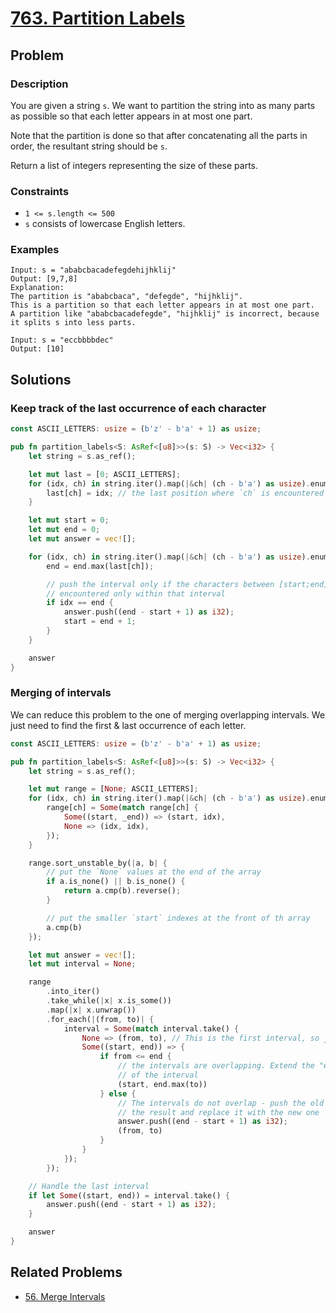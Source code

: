 # [763. Partition Labels](https://leetcode.com/problems/partition-labels/)

## Problem

### Description

You are given a string `s`. We want to partition the string into as many parts
as possible so that each letter appears in at most one part.

Note that the partition is done so that after concatenating all the parts in
order, the resultant string should be `s`.

Return a list of integers representing the size of these parts.

### Constraints

* `1 <= s.length <= 500`
* `s` consists of lowercase English letters.

### Examples

```text
Input: s = "ababcbacadefegdehijhklij"
Output: [9,7,8]
Explanation:
The partition is "ababcbaca", "defegde", "hijhklij".
This is a partition so that each letter appears in at most one part.
A partition like "ababcbacadefegde", "hijhklij" is incorrect, because it splits s into less parts.
```

```text
Input: s = "eccbbbbdec"
Output: [10]
```

## Solutions

### Keep track of the last occurrence of each character

```rust
const ASCII_LETTERS: usize = (b'z' - b'a' + 1) as usize;

pub fn partition_labels<S: AsRef<[u8]>>(s: S) -> Vec<i32> {
    let string = s.as_ref();

    let mut last = [0; ASCII_LETTERS];
    for (idx, ch) in string.iter().map(|&ch| (ch - b'a') as usize).enumerate() {
        last[ch] = idx; // the last position where `ch` is encountered
    }

    let mut start = 0;
    let mut end = 0;
    let mut answer = vec![];

    for (idx, ch) in string.iter().map(|&ch| (ch - b'a') as usize).enumerate() {
        end = end.max(last[ch]);

        // push the interval only if the characters between [start;end] are 
        // encountered only within that interval
        if idx == end {
            answer.push((end - start + 1) as i32);
            start = end + 1;
        }
    }

    answer
}
```

### Merging of intervals

We can reduce this problem to the one of merging overlapping intervals. We just
need to find the first & last occurrence of each letter.

```rust
const ASCII_LETTERS: usize = (b'z' - b'a' + 1) as usize;

pub fn partition_labels<S: AsRef<[u8]>>(s: S) -> Vec<i32> {
    let string = s.as_ref();

    let mut range = [None; ASCII_LETTERS];
    for (idx, ch) in string.iter().map(|&ch| (ch - b'a') as usize).enumerate() {
        range[ch] = Some(match range[ch] {
            Some((start, _end)) => (start, idx),
            None => (idx, idx),
        });
    }

    range.sort_unstable_by(|a, b| {
        // put the `None` values at the end of the array
        if a.is_none() || b.is_none() {
            return a.cmp(b).reverse();
        }

        // put the smaller `start` indexes at the front of th array
        a.cmp(b)
    });

    let mut answer = vec![];
    let mut interval = None;

    range
        .into_iter()
        .take_while(|x| x.is_some())
        .map(|x| x.unwrap())
        .for_each(|(from, to)| {
            interval = Some(match interval.take() {
                None => (from, to), // This is the first interval, so just set it
                Some((start, end)) => {
                    if from <= end {
                        // the intervals are overlapping. Extend the "end" 
                        // of the interval
                        (start, end.max(to))
                    } else {
                        // The intervals do not overlap - push the old one to 
                        // the result and replace it with the new one
                        answer.push((end - start + 1) as i32);
                        (from, to)
                    }
                }
            });
        });

    // Handle the last interval
    if let Some((start, end)) = interval.take() {
        answer.push((end - start + 1) as i32);
    }

    answer
}
```

## Related Problems

* [56. Merge Intervals](/leetcode/000%20-%20099/56%20-%20Merge%20Intervals.md)